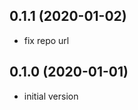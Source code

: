 0.1.1 (2020-01-02)
------------------

* fix repo url

0.1.0 (2020-01-01)
------------------

* initial version
